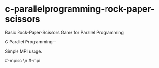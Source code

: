 # c-parallelprogramming-rock-paper-scissors
Basic Rock-Paper-Scissors Game for Parallel Programming


C Parallel Programming--

Simple MPI usage.

#-mpicc \n
#-mpi 
